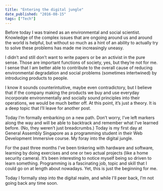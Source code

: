 ```yaml
---
title: "Entering the digital jungle"
date_published: "2016-08-15"
tags: ["Tech"]
---
```


Before today I was trained as an environmental and social scientist. Knowledge of the complex issues that are ongoing around us and around the world is helpful, but without so much as a hint of an ability to actually try to solve these problems has made me increasingly uneasy.

I didn’t and still don’t want to write papers or be an activist in the pure sense. Those are important functions of society, yes, but they’re not for me. I sense that I am better able to contribute to the overall cause of reducing environmental degradation and social problems (sometimes intertwined) by introducing products to people.

I know it sounds counterintuitive, maybe even contradictory, but I believe that if the company making the products we buy and use everyday incorporate environmentally and socially sound principles into their operations, we would be much better off. At this point, it’s just a theory. It is a deep topic that I’ll leave for another post.

Today I’m formally embarking on a new path. Don’t worry, I’ve left markers along the way and will be able to backtrack and remember what I’ve learned before. (No, they weren’t just breadcrumbs.) Today is my first day at General Assembly Singapore as a programming student in their Web Development Immersive course. My foray into the digital jungle.

For the past three months I’ve been tinkering with hardware and software, learning by doing exercises and one or two actual projects (like a home security camera). It’s been interesting to notice myself being so driven to learn something. Programming is a fascinating job, topic and skill that I could go on at length about nowadays. Yet, this is just the beginning for me.

Today I formally step into the digital realm, and while I'll peer back, I’m not going back any time soon.

